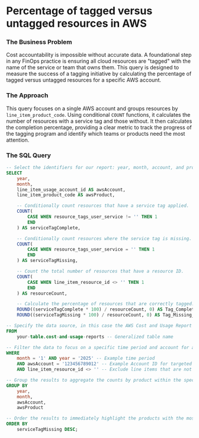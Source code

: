 #  Percentage of tagged versus untagged resources in AWS

### **The Business Problem**

Cost accountability is impossible without accurate data. A foundational step in any FinOps practice is ensuring all cloud resources are "tagged" with the name of the service or team that owns them. This query is designed to measure the success of a tagging initiative by calculating the percentage of tagged versus untagged resources for a specific AWS account.

### **The Approach**

This query focuses on a single AWS account and groups resources by `line_item_product_code`. Using conditional `COUNT` functions, it calculates the number of resources with a service tag and those without. It then calculates the completion percentage, providing a clear metric to track the progress of the tagging program and identify which teams or products need the most attention.

### **The SQL Query**

```sql
-- Select the identifiers for our report: year, month, account, and product.
SELECT
    year,
    month,
    line_item_usage_account_id AS awsAccount,
    line_item_product_code AS awsProduct,

    -- Conditionally count resources that have a service tag applied.
    COUNT(
        CASE WHEN resource_tags_user_service != '' THEN 1
        END
    ) AS serviceTagComplete,

    -- Conditionally count resources where the service tag is missing.
    COUNT(
        CASE WHEN resource_tags_user_service = '' THEN 1
        END
    ) AS serviceTagMissing,

    -- Count the total number of resources that have a resource ID.
    COUNT(
        CASE WHEN line_item_resource_id <> '' THEN 1
        END
    ) AS resourceCount,

    -- Calculate the percentage of resources that are correctly tagged.
    ROUND((serviceTagComplete * 100) / resourceCount, 0) AS Tag_Complete_Percent,
    ROUND((serviceTagMissing * 100) / resourceCount, 0) AS Tag_Missing_Percent

-- Specify the data source, in this case the AWS Cost and Usage Report table.
FROM
    your-table.cost-and-usage-reports -- Generalized table name

-- Filter the data to focus on a specific time period and account for a targeted analysis.
WHERE
    month = '1' AND year = '2025' -- Example time period
    AND awsAccount = '123456789012' -- Example Account ID for targeted reporting
    AND line_item_resource_id <> '' -- Exclude line items that are not actual resources

-- Group the results to aggregate the counts by product within the specified account.
GROUP BY
    year,
    month,
    awsAccount,
    awsProduct

-- Order the results to immediately highlight the products with the most missing tags.
ORDER BY
    serviceTagMissing DESC;